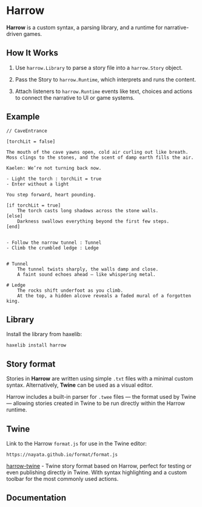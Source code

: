 # Harrow

**Harrow** is a custom syntax, a parsing library, and a runtime for narrative-driven games.


## How It Works

1. Use `harrow.Library` to parse a story file into a `harrow.Story` object.

2. Pass the Story to `harrow.Runtime`, which interprets and runs the content.

3. Attach listeners to `harrow.Runtime` events like text, choices and actions to connect the narrative to UI or game systems.


## Example


```twee
// CaveEntrance

[torchLit = false]

The mouth of the cave yawns open, cold air curling out like breath. 
Moss clings to the stones, and the scent of damp earth fills the air. 

Kaelen: We’re not turning back now.

- Light the torch : torchLit = true
- Enter without a light

You step forward, heart pounding.

[if torchLit = true]
    The torch casts long shadows across the stone walls.
[else]
    Darkness swallows everything beyond the first few steps.
[end]


- Follow the narrow tunnel : Tunnel
- Climb the crumbled ledge : Ledge


# Tunnel
    The tunnel twists sharply, the walls damp and close. 
    A faint sound echoes ahead — like whispering metal.

# Ledge
    The rocks shift underfoot as you climb.
    At the top, a hidden alcove reveals a faded mural of a forgotten king.
```


## Library

Install the library from haxelib:

```
haxelib install harrow
```


## Story format

Stories in **Harrow** are written using simple `.txt` files with a minimal custom syntax. Alternatively, **Twine** can be used as a visual editor.

Harrow includes a built-in parser for `.twee` files — the format used by Twine — allowing stories created in Twine to be run directly within the Harrow runtime.


## Twine

Link to the Harrow `format.js` for use in the Twine editor:
```
https://nayata.github.io/format/format.js
```

[harrow-twine](https://github.com/nayata/harrow-twine) - Twine story format based on Harrow, perfect for testing or even publishing directly in Twine. With syntax highlighting and a custom toolbar for the most commonly used actions.

## Documentation

